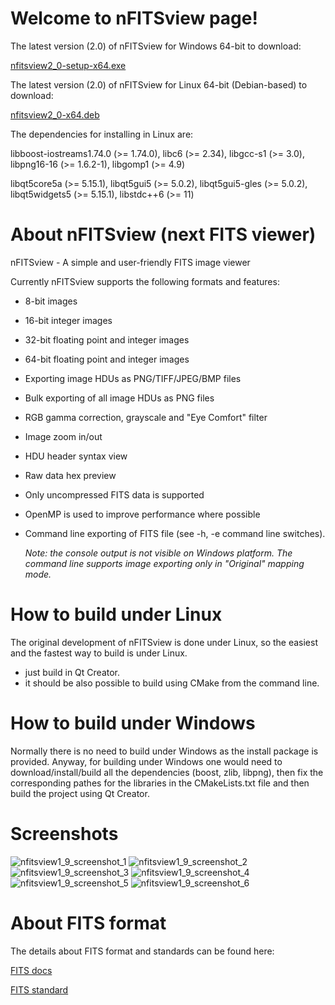 # Welcome to nFITSview page!

The latest version (2.0) of nFITSview for Windows 64-bit to download:

[nfitsview2_0-setup-x64.exe](https://github.com/surhh/nfitsview/releases/download/v2.0/nfitsview2_0-setup-x64.exe)

The latest version (2.0) of nFITSview for Linux 64-bit (Debian-based) to download: 

[nfitsview2_0-x64.deb](https://github.com/surhh/nfitsview/releases/download/v2.0/nfitsview2_0-x64.deb)

The dependencies for installing in Linux are:

libboost-iostreams1.74.0 (>= 1.74.0), libc6 (>= 2.34), libgcc-s1 (>= 3.0), libpng16-16 (>= 1.6.2-1), libgomp1 (>= 4.9)

libqt5core5a (>= 5.15.1), libqt5gui5 (>= 5.0.2), libqt5gui5-gles (>= 5.0.2), libqt5widgets5 (>= 5.15.1), libstdc++6 (>= 11)

# About nFITSview  (next FITS viewer)
nFITSview - A simple and user-friendly FITS image viewer

Currently nFITSview supports the following formats and features:

-    8-bit images
-    16-bit integer images
-    32-bit floating point and integer images
-    64-bit floating point and integer images
-    Exporting image HDUs as PNG/TIFF/JPEG/BMP files
-    Bulk exporting of all image HDUs as PNG files
-    RGB gamma correction, grayscale and "Eye Comfort" filter
-    Image zoom in/out
-    HDU header syntax view
-    Raw data hex preview
-    Only uncompressed FITS data is supported
-    OpenMP is used to improve performance where possible 
-    Command line exporting of FITS file  (see -h, -e command line switches).
     
     *Note: the console output is not visible on Windows platform. The command line 
     supports image exporting only in "Original" mapping mode.*

    
# How to build under Linux

The original development of nFITSview is done under Linux, so the easiest and the fastest way to build is under Linux.

- just build in Qt Creator. 
- it should be also possible to build using CMake from the command line.

# How to build under Windows

Normally there is no need to build under Windows as the install package is provided. 
Anyway, for building under Windows one would need to download/install/build all the dependencies (boost, zlib, libpng), then fix the
corresponding pathes for the libraries in the CMakeLists.txt file and then build the project using Qt Creator.


# Screenshots

![nfitsview1_9_screenshot_1](https://user-images.githubusercontent.com/109148999/216837974-c10fdd42-956c-497b-8bf0-64ada017d75e.png)
![nfitsview1_9_screenshot_2](https://user-images.githubusercontent.com/109148999/216837976-2f2ffea9-5ddf-4f29-a46e-6f79ab638e7f.png)
![nfitsview1_9_screenshot_3](https://user-images.githubusercontent.com/109148999/216837979-b246c657-a14c-4e1a-aa69-9a10ddbcfa75.png)
![nfitsview1_9_screenshot_4](https://user-images.githubusercontent.com/109148999/216837981-a13858b5-1179-45aa-9848-b39a40811b9e.png)
![nfitsview1_9_screenshot_5](https://user-images.githubusercontent.com/109148999/216837984-2e3cc287-75c8-4e94-8b84-b31b540d95c6.png)
![nfitsview1_9_screenshot_6](https://user-images.githubusercontent.com/109148999/216837987-750b8ec7-97e7-47a9-ba63-cd8164cc115e.png)

# About FITS format

The details about FITS format and standards can be found here:

[FITS docs](https://fits.gsfc.nasa.gov/fits_documentation.html)

[FITS standard](https://fits.gsfc.nasa.gov/fits_standard.html)

